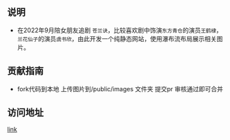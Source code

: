 ## 说明
- 在2022年9月陪女朋友追剧 `苍兰诀`，比较喜欢剧中饰演`东方青仓`的演员`王鹤棣`， `兰花仙子`的演员`虞书欣`，由此开发一个纯静态网站，使用瀑布流布局展示相关图片。
## 贡献指南
- fork代码到本地 上传图片到/public/images 文件夹 提交pr
审核通过即可合并
## 访问地址
[link](https://waterfall-sigma.vercel.app/)
